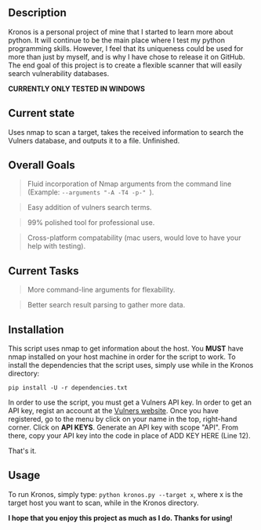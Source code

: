 ## Description

Kronos is a personal project of mine that I started to learn more about python. It will continue to be the main place where I test my python programming skills. However, I feel that its uniqueness could be used for more than just by myself, and is why I have chose to release it on GitHub.
The end goal of this project is to create a flexible scanner that will easily search vulnerability databases.

**CURRENTLY ONLY TESTED IN WINDOWS**

## Current state

Uses nmap to scan a target, takes the received information to search the Vulners database, and outputs it to a file. Unfinished.

## Overall Goals

> Fluid incorporation of Nmap arguments from the command line (Example: `--arguments "-A -T4 -p-" `).

> Easy addition of vulners search terms.

> 99% polished tool for professional use.

> Cross-platform compatability (mac users, would love to have your help with testing).


## Current Tasks

> More command-line arguments for flexability.

> Better search result parsing to gather more data.

## Installation

This script uses nmap to get information about the host.
You **MUST** have nmap installed on your host machine in order for the script to work.
To install the dependencies that the script uses, simply use while in the Kronos directory:

`pip install -U -r dependencies.txt`

In order to use the script, you must get a Vulners API key. In order to get an API key, regist an account at the [Vulners website](https://vulners.com).
Once you have registered, go to the menu by click on your name in the top, right-hand corner.
Click on **API KEYS**. Generate an API key with scope "API".
From there, copy your API key into the code in place of ADD KEY HERE (Line 12).

That's it.

## Usage

To run Kronos, simply type: `python kronos.py --target x`, where x is the target host you want to scan, while in the Kronos directory.

**I hope that you enjoy this project as much as I do. Thanks for using!**
